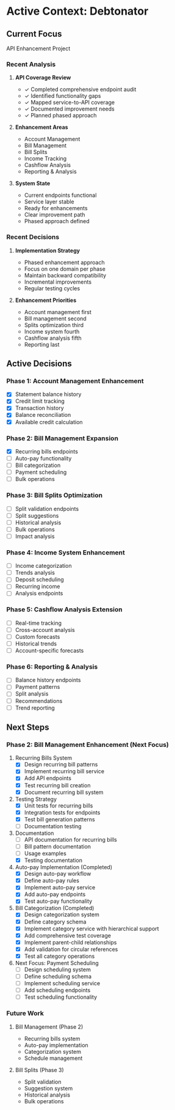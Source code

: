 # Active Context: Debtonator

## Current Focus
API Enhancement Project

### Recent Analysis
1. **API Coverage Review**
   - ✓ Completed comprehensive endpoint audit
   - ✓ Identified functionality gaps
   - ✓ Mapped service-to-API coverage
   - ✓ Documented improvement needs
   - ✓ Planned phased approach

2. **Enhancement Areas**
   - Account Management
   - Bill Management
   - Bill Splits
   - Income Tracking
   - Cashflow Analysis
   - Reporting & Analysis

3. **System State**
   - Current endpoints functional
   - Service layer stable
   - Ready for enhancements
   - Clear improvement path
   - Phased approach defined

### Recent Decisions
1. **Implementation Strategy**
   - Phased enhancement approach
   - Focus on one domain per phase
   - Maintain backward compatibility
   - Incremental improvements
   - Regular testing cycles

2. **Enhancement Priorities**
   - Account management first
   - Bill management second
   - Splits optimization third
   - Income system fourth
   - Cashflow analysis fifth
   - Reporting last

## Active Decisions

### Phase 1: Account Management Enhancement
- [x] Statement balance history
- [x] Credit limit tracking
- [x] Transaction history
- [x] Balance reconciliation
- [x] Available credit calculation

### Phase 2: Bill Management Expansion
- [x] Recurring bills endpoints
- [ ] Auto-pay functionality
- [ ] Bill categorization
- [ ] Payment scheduling
- [ ] Bulk operations

### Phase 3: Bill Splits Optimization
- [ ] Split validation endpoints
- [ ] Split suggestions
- [ ] Historical analysis
- [ ] Bulk operations
- [ ] Impact analysis

### Phase 4: Income System Enhancement
- [ ] Income categorization
- [ ] Trends analysis
- [ ] Deposit scheduling
- [ ] Recurring income
- [ ] Analysis endpoints

### Phase 5: Cashflow Analysis Extension
- [ ] Real-time tracking
- [ ] Cross-account analysis
- [ ] Custom forecasts
- [ ] Historical trends
- [ ] Account-specific forecasts

### Phase 6: Reporting & Analysis
- [ ] Balance history endpoints
- [ ] Payment patterns
- [ ] Split analysis
- [ ] Recommendations
- [ ] Trend reporting

## Next Steps

### Phase 2: Bill Management Enhancement (Next Focus)
1. Recurring Bills System
   - [x] Design recurring bill patterns
   - [x] Implement recurring bill service
   - [x] Add API endpoints
   - [x] Test recurring bill creation
   - [x] Document recurring bill system

2. Testing Strategy
   - [x] Unit tests for recurring bills
   - [x] Integration tests for endpoints
   - [x] Test bill generation patterns
   - [ ] Documentation testing

3. Documentation
   - [ ] API documentation for recurring bills
   - [ ] Bill pattern documentation
   - [ ] Usage examples
   - [x] Testing documentation

4. Auto-pay Implementation (Completed)
   - [x] Design auto-pay workflow
   - [x] Define auto-pay rules
   - [x] Implement auto-pay service
   - [x] Add auto-pay endpoints
   - [x] Test auto-pay functionality

5. Bill Categorization (Completed)
   - [x] Design categorization system
   - [x] Define category schema
   - [x] Implement category service with hierarchical support
   - [x] Add comprehensive test coverage
   - [x] Implement parent-child relationships
   - [x] Add validation for circular references
   - [x] Test all category operations

6. Next Focus: Payment Scheduling
   - [ ] Design scheduling system
   - [ ] Define scheduling schema
   - [ ] Implement scheduling service
   - [ ] Add scheduling endpoints
   - [ ] Test scheduling functionality

### Future Work
1. Bill Management (Phase 2)
   - Recurring bills system
   - Auto-pay implementation
   - Categorization system
   - Schedule management

2. Bill Splits (Phase 3)
   - Split validation
   - Suggestion system
   - Historical analysis
   - Bulk operations
